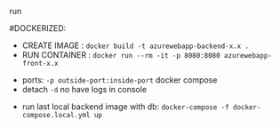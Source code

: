 run 

#DOCKERIZED:

- CREATE IMAGE : ```docker build -t azurewebapp-backend-x.x .```
- RUN CONTAINER : ```docker run --rm -it -p 8080:8080 azurewebapp-front-x.x```
* ports: ```-p outside-port:inside-port``` docker compose 
* detach ```-d``` no have logs in console


- run last local backend image with db: ```docker-compose -f docker-compose.local.yml up```
